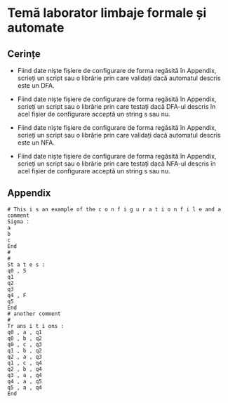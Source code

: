 # Temă laborator limbaje formale și automate

## Cerințe

- Fiind date niște fișiere de configurare de forma regăsită în Appendix, scrieți un script sau o librărie prin care validați dacă automatul descris este un DFA.
- Fiind date niște fișiere de configurare de forma regăsită în Appendix, scrieți un script sau o librărie prin care testați dacă DFA-ul descris în acel fișier de configurare acceptă un string s sau nu.

- Fiind date niște fișiere de configurare de forma regăsită în Appendix, scrieți un script sau o librărie prin care validați dacă automatul descris este un NFA.
- Fiind date niște fișiere de configurare de forma regăsită în Appendix, scrieți un script sau o librărie prin care testați dacă NFA-ul descris în acel fișier de configurare acceptă un string s sau nu.

## Appendix
```
# This i s an example of the c o n f i g u r a t i o n f i l e and a comment
Sigma :
a
b
c
End
#
#
St a t e s :
q0 , S
q1
q2
q3
q4 , F
q5
End
# another comment
#
Tr ans i t i ons :
q0 , a , q1
q0 , b , q2
q0 , c , q3
q1 , b , q2
q2 , a , q3
q1 , c , q4
q2 , b , q4
q3 , a , q4
q4 , a , q5
q5 , a , q4
End
```
